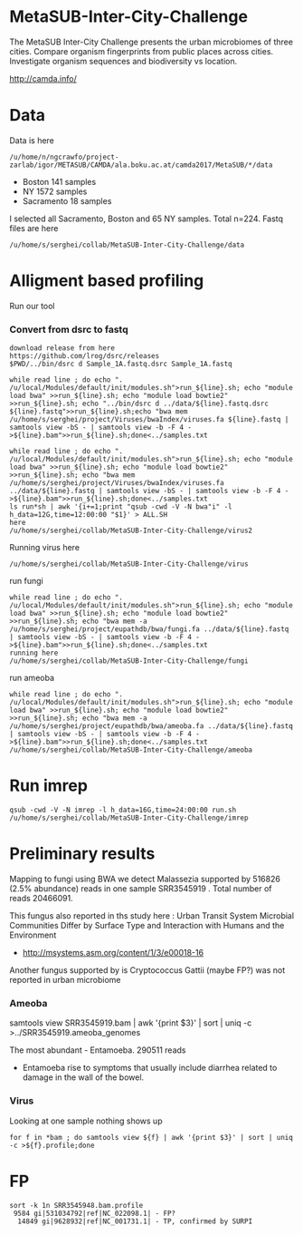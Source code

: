# MetaSUB-Inter-City-Challenge
The MetaSUB Inter-City Challenge presents the urban microbiomes of three cities. Compare organism fingerprints from public places across cities. Investigate organism sequences and biodiversity vs location.

http://camda.info/

# Data
Data is here


```
/u/home/n/ngcrawfo/project-zarlab/igor/METASUB/CAMDA/ala.boku.ac.at/camda2017/MetaSUB/*/data
```

* Boston 141 samples
* NY 1572 samples
* Sacramento 18 samples 


I selected all Sacramento, Boston and 65 NY samples. Total n=224. Fastq files are here
```
/u/home/s/serghei/collab/MetaSUB-Inter-City-Challenge/data
```

# Alligment based profiling

Run our tool

### Convert from dsrc to fastq

```
download release from here
https://github.com/lrog/dsrc/releases
$PWD/../bin/dsrc d Sample_1A.fastq.dsrc Sample_1A.fastq
```

```
while read line ; do echo ". /u/local/Modules/default/init/modules.sh">run_${line}.sh; echo "module load bwa" >>run_${line}.sh; echo "module load bowtie2" >>run_${line}.sh; echo "../bin/dsrc d ../data/${line}.fastq.dsrc ${line}.fastq">>run_${line}.sh;echo "bwa mem /u/home/s/serghei/project/Viruses/bwaIndex/viruses.fa ${line}.fastq | samtools view -bS - | samtools view -b -F 4 - >${line}.bam">>run_${line}.sh;done<../samples.txt
```

```
while read line ; do echo ". /u/local/Modules/default/init/modules.sh">run_${line}.sh; echo "module load bwa" >>run_${line}.sh; echo "module load bowtie2" >>run_${line}.sh; echo "bwa mem /u/home/s/serghei/project/Viruses/bwaIndex/viruses.fa ../data/${line}.fastq | samtools view -bS - | samtools view -b -F 4 - >${line}.bam">>run_${line}.sh;done<../samples.txt
ls run*sh | awk '{i+=1;print "qsub -cwd -V -N bwa"i" -l h_data=12G,time=12:00:00 "$1}' > ALL.SH
here
/u/home/s/serghei/collab/MetaSUB-Inter-City-Challenge/virus2

```

Running virus here
```
/u/home/s/serghei/collab/MetaSUB-Inter-City-Challenge/virus
```

run fungi

```
while read line ; do echo ". /u/local/Modules/default/init/modules.sh">run_${line}.sh; echo "module load bwa" >>run_${line}.sh; echo "module load bowtie2" >>run_${line}.sh; echo "bwa mem -a /u/home/s/serghei/project/eupathdb/bwa/fungi.fa ../data/${line}.fastq | samtools view -bS - | samtools view -b -F 4 - >${line}.bam">>run_${line}.sh;done<../samples.txt 
running here
/u/home/s/serghei/collab/MetaSUB-Inter-City-Challenge/fungi

```

run ameoba

```
while read line ; do echo ". /u/local/Modules/default/init/modules.sh">run_${line}.sh; echo "module load bwa" >>run_${line}.sh; echo "module load bowtie2" >>run_${line}.sh; echo "bwa mem -a /u/home/s/serghei/project/eupathdb/bwa/ameoba.fa ../data/${line}.fastq | samtools view -bS - | samtools view -b -F 4 - >${line}.bam">>run_${line}.sh;done<../samples.txt
/u/home/s/serghei/collab/MetaSUB-Inter-City-Challenge/ameoba
```



# Run imrep

```
qsub -cwd -V -N imrep -l h_data=16G,time=24:00:00 run.sh 
/u/home/s/serghei/collab/MetaSUB-Inter-City-Challenge/imrep
```



# Preliminary results

Mapping to fungi using BWA we detect Malassezia supported by 516826 (2.5% abundance) reads
in one sample SRR3545919 . Total number of reads 20466091. 

This fungus also reported in ths study here : Urban Transit System Microbial Communities Differ by Surface Type and Interaction with Humans and the Environment

- http://msystems.asm.org/content/1/3/e00018-16

Another fungus supported by 
is Cryptococcus Gattii  (maybe FP?) 
was not reported in urban microbiome

### Ameoba
samtools view SRR3545919.bam | awk '{print $3}' | sort  | uniq -c >../SRR3545919.ameoba_genomes 

The most abundant - Entamoeba. 290511 reads 

- Entamoeba rise to symptoms that usually include diarrhea related to damage in the wall of the bowel.

### Virus

Looking at one sample nothing shows up

```
for f in *bam ; do samtools view ${f} | awk '{print $3}' | sort | uniq -c >${f}.profile;done
```


# FP

```
sort -k 1n SRR3545948.bam.profile
 9584 gi|531034792|ref|NC_022098.1| - FP?
  14849 gi|9628932|ref|NC_001731.1| - TP, confirmed by SURPI
  ```
